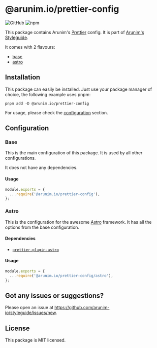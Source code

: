 # @arunim.io/prettier-config

![GitHub](https://img.shields.io/github/license/arunim-io/styleguide)
![npm](https://img.shields.io/npm/v/@arunim.io/prettier-config)

This package contains Arunim's [Prettier](https://prettier.io/) config. It is part of [Arunim's Styleguide](https://github.com/arunim-io/styleguide/).

It comes with 2 flavours:

- [base](#base)
- [astro](#astro)

## Installation

This package can easily be installed. Just use your package manager of choice, the following example uses pnpm:

```shell
pnpm add -D @arunim.io/prettier-config
```

For usage, please check the [configuration](#configuration) section.

## Configuration

### Base

This is the main configuration of this package. It is used by all other configurations.

It does not have any dependencies.

#### Usage

```cjs
module.exports = {
  ...require('@arunim.io/prettier-config'),
};
```

### Astro

This is the configuration for the awesome [Astro](https://astro.build/) framework.
It has all the options from the base configuration.

#### Dependencies

- [`prettier-plugin-astro`](https://github.com/withastro/prettier-plugin-astro)

#### Usage

```cjs
module.exports = {
  ...require('@arunim.io/prettier-config/astro'),
};
```

## Got any issues or suggestions?

Please open an issue at https://github.com/arunim-io/styleguide/issues/new.

## License

This package is MIT licensed.

